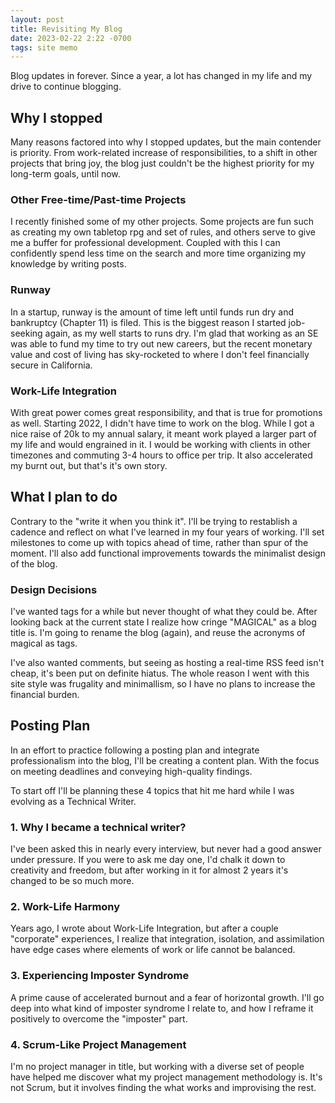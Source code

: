 ```yaml
---
layout: post
title: Revisiting My Blog
date: 2023-02-22 2:22 -0700
tags: site memo
---
```

Blog updates in forever. Since a year, a lot has changed in my life and my drive to continue blogging.

## Why I stopped

Many reasons factored into why I stopped updates, but the main contender is priority. From work-related increase of responsibilities, to a shift in other projects that bring joy, the blog just couldn't be the highest priority for my long-term goals, until now.

### Other Free-time/Past-time Projects

I recently finished some of my other projects. Some projects are fun such as creating my own tabletop rpg and set of rules, and others serve to give me a buffer for professional development. Coupled with this I can confidently spend less time on the search and more time organizing my knowledge by writing posts.

### Runway

In a startup, runway is the amount of time left until funds run dry and bankruptcy (Chapter 11) is filed. This is the biggest reason I started job-seeking again, as my well starts to runs dry. I'm glad that working as an SE was able to fund my time to try out new careers, but the recent monetary value and cost of living has sky-rocketed to where I don't feel financially secure in California.

### Work-Life Integration

With great power comes great responsibility, and that is true for promotions as well. Starting 2022, I didn't have time to work on the blog. While I got a nice raise of 20k to my annual salary, it meant work played a larger part of my life and would engrained in it. I would be working with clients in other timezones and commuting 3-4 hours to office per trip. It also accelerated my burnt out, but that's it's own story. 

## What I plan to do

Contrary to the "write it when you think it". I'll be trying to restablish a cadence and reflect on what I've learned in my four years of working. I'll set milestones to come up with topics ahead of time, rather than spur of the moment. I'll also add functional improvements towards the minimalist design of the blog.

### Design Decisions

I've wanted tags for a while but never thought of what they could be. After looking back at the current state I realize how cringe "MAGICAL" as a blog title is. I'm going to rename the blog (again), and reuse the acronyms of magical as tags.

I've also wanted comments, but seeing as hosting a real-time RSS feed isn't cheap, it's been put on definite hiatus. The whole reason I went with this site style was frugality and minimallism, so I have no plans to increase the financial burden.

## Posting Plan

In an effort to practice following a posting plan and integrate professionalism into the blog, I'll be creating a content plan. With the focus on meeting deadlines and conveying high-quality findings.

To start off I'll be planning these 4 topics that hit me hard while I was evolving as a Technical Writer.

### 1. Why I became a technical writer?

I've been asked this in nearly every interview, but never had a good answer under pressure. If you were to ask me day one, I'd chalk it down to creativity and freedom, but after working in it for almost 2 years it's changed to be so much more.

### 2. Work-Life Harmony

Years ago, I wrote about Work-Life Integration, but after a couple "corporate" experiences, I realize that integration, isolation, and assimilation have edge cases where elements of work or life cannot be balanced.

### 3. Experiencing Imposter Syndrome

A prime cause of accelerated burnout and a fear of horizontal growth. I'll go deep into what kind of imposter syndrome I relate to, and how I reframe it positively to overcome the "imposter" part.

### 4. Scrum-Like Project Management

I'm no project manager in title, but working with a diverse set of people have helped me discover what my project management methodology is. It's not Scrum, but it involves finding the what works and improvising the rest.
